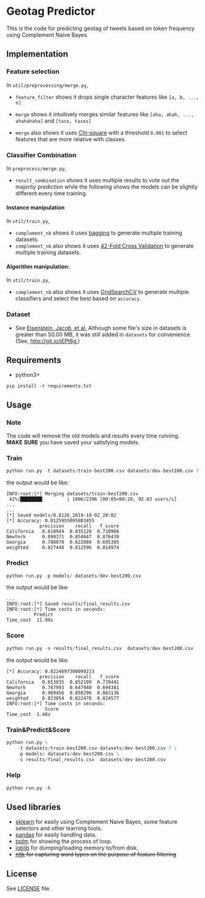 # Geotag Predictor
This is the code for predicting geotag of tweets based on token frequency using Complement Naive Bayes.
## Implementation
###  Feature selection 
In `util/preprocessing/merge.py`,
+ `feature_filter` shows it drops single character features like `[a, b, ..., n]`
- `merge` shows it intuitively merges similar features like `[aha, ahah, ..., ahahahaha]` and `[taco, tacos]`
+ `merge` also shows it uses [Chi-square](https://scikit-learn.org/stable/modules/generated/sklearn.feature_selection.chi2.html) with a threshold `0.001` to select features that are more relative with classes.
###  Classifier Combination 
In `preprocess/merge.py`,
+ `result_combination` shows it uses multiple results to vote out the majority prediction while the following shows the models can be slightly different every time training.
#### Instance manipulation
In `util/train.py`,
+ `complement_nb` shows it uses [bagging](https://scikit-learn.org/stable/modules/generated/sklearn.ensemble.BaggingClassifier.html) to generate multiple training datasets. 
+ `complement_nb` also shows it uses [42-Fold Cross Validation](https://scikit-learn.org/stable/modules/generated/sklearn.model_selection.GridSearchCV.html) to generate multiple training datasets. 

#### Algorithm manipulation:
In `util/train.py`, 
+ `complement_nb` also shows it uses [GridSearchCV](https://scikit-learn.org/stable/modules/generated/sklearn.model_selection.GridSearchCV.html) to generate multiple classifiers and select the best based on `accuracy`. 
### Dataset
+ See [Eisenstein, Jacob, et al.](http://www.cs.cmu.edu/~nasmith/papers/eisenstein+oconnor+smith+xing.emnlp10.pdf)
  Although some file's size in datasets is greater than 50.00 MB, it was still added in `datasets` for convenience. (See, [http://git.io/iEPt8g ](http://git.io/iEPt8g ))

## Requirements
+ python3+
```pip
pip install -r requirements.txt
```
## Usage

### Note
   The code will remove the old models and results every time running.<br >
    <strong>MAKE SURE</strong> you have saved your satisfying models.
### Train
```python
python run.py -t datasets/train-best200.csv datasets/dev-best200.csv 7

```
the output would be like:
```
INFO:root:[*] Merging datasets/train-best200.csv 
 42%|████████         | 1006/2396 [00:05<00:20, 92.03 users/s]
...
...
[*] Saved models/0.8126_2019-10-02_20:02
[*] Accuracy: 0.8125955095803455
            precision    recall   f_score
California   0.618944  0.835128  0.710966
NewYork      0.899371  0.854647  0.876439
Georgia      0.788070  0.622080  0.695305
weighted     0.827448  0.812596  0.814974
```
### Predict
```python
python run.py -p models/ datasets/dev-best200.csv 

```
the output would be like:
```
...
INFO:root:[*] Saved results/final_results.csv
INFO:root:[*] Time costs in seconds:
          Predict
Time_cost  11.98s
```
### Score
```python
python run.py -s results/final_results.csv  datasets/dev-best200.csv
```
the output would be like:
```
[*] Accuracy: 0.8224697308099213
            precision    recall   f_score
California   0.653035  0.852199  0.739441
NewYork      0.747993  0.647940  0.694381
Georgia      0.909456  0.858296  0.883136
weighted     0.833854  0.822470  0.824577
INFO:root:[*] Time costs in seconds:
              Score
Time_cost  1.48s

```
### Train&Predict&Score
```python
python run.py \
    -t datasets/train-best200.csv datasets/dev-best200.csv 7 \
    -p models/ datasets/dev-best200.csv \
    -s results/final_results.csv  datasets/dev-best200.csv 
```

### Help
```python
python run.py -h
```

## Used libraries
+ [sklearn](https://scikit-learn.org/stable/index.html) for easily using Complement Naive Bayes, some feature selectors and other learning tools.
+ [pandas](https://github.com/pandas-dev/pandas.git) for easily handling data.
+ [tqdm](https://github.com/tqdm/tqdm.git) for showing the process of loop.
+ [joblib](https://joblib.readthedocs.io/en/latest/) for dumping/loading memory to/from disk.
+ <strike>[nltk](https://github.com/tqdm/tqdm.git) for capturing word types on the purpose of feature filtering</strike>
## License
See [LICENSE](LICENSE) file.
